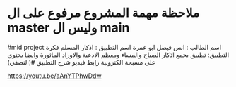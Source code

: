 # ملاحظة مهمة المشروع مرفوع على ال master وليس ال main
#mid project
اسم الطالب : انس فيصل ابو عمرة 
اسم التطبيق : اذكار المسلم 
فكرة التطبيق: تطبيق يجمع اذكار الصباح والمساء ومعظم الادعية والاوراد الماثورة وايضا يحتوي على مسبحة الكترونية 
رابط فيديو شرح التطبيق #(النصفي)

https://youtu.be/aAnYTPhwDdw
